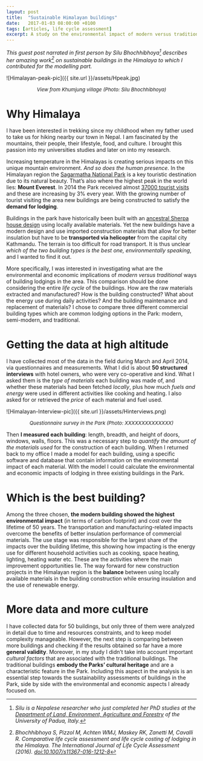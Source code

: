 ```yaml
---
layout: post
title:  "Sustainable Himalayan buildings"
date:   2017-01-03 08:00:00 +0100
tags: [articles, life cycle assessment]
excerpt: A study on the environmental impact of modern versus traditional construction methods
---
```


_This guest post narrated in first person by Silu Bhochhibhoya[^1] describes her amazing work[^2] on sustainable buildings in the Himalaya to which I contributed for the modelling part._

![Himalayan-peak-pic]({{ site.url }}/assets/Hpeak.jpg)
<center><i><font size="2">View from Khumjung village (Photo: Silu Bhochhibhoya)</font></i></center>

# Why Himalaya

I have been interested in trekking since my childhood when my father used to take us for hiking nearby our town in Nepal. I am fascinated by the mountains, their people, their lifestyle, food, and culture. I brought this passion into my universities studies and later on into my research.

Increasing temperature in the Himalayas is creating serious impacts on this unique mountain environment. _And so does the human presence._ In the Himalayan region the [Sagarmatha National Park](http://whc.unesco.org/en/list/120) is a key touristic destination due to its natural beauty. That’s also where the highest peak in the world lies: **Mount Everest**. In 2014 the Park received almost [37000 tourist visits](http://www.nepalmountainnews.com/cms/archives/79654) and these are increasing by 3% every year. With the growing number of tourist visiting the area new buildings are being constructed to satisfy the **demand for lodging**.

Buildings in the park have historically been built with an [ancestral Sherpa house design](http://unesdoc.unesco.org/images/0002/000299/029926eo.pdf) using locally available materials. Yet the new buildings have a modern design and use imported construction materials that allow for better insulation but have to be **transported via helicopter** from the capital city Kathmandu. The terrain is too difficult for road transport. It is thus unclear _which of the two building types is the best one, environmentally speaking_, and I wanted to find it out.

More specifically, I was interested in investigating what are the environmental and economic implications of _modern versus traditional_ ways of building lodgings in the area. This comparison should be done considering the entire _life cycle_ of the buildings. How are the raw materials extracted and manufactured? How is the building constructed? What about the energy use during daily activities? And the building maintenance and replacement of materials? I chose to compare three different commercial building types which are common lodging options in the Park: modern, semi-modern, and traditional.

# Getting the data at high altitude

I have collected most of the data in the field during March and April 2014, via questionnaires and measurements. What I did is about **50 structured interviews** with hotel owners, who were very co-operative and kind. What I asked them is the _type of materials_ each building was made of, and whether these materials had been fetched _locally_, plus how much _fuels and energy_ were used in different activities like cooking and heating. I also asked for or retrieved the _price_ of each material and fuel used.

![Himalayan-Interview-pic]({{ site.url }}/assets/Hinterviews.png)
<center><i><font size="2">Questionnaire survey in the Park (Photo: XXXXXXXXXXXXXX)</font></i></center>


Then **I measured each building**: length, breadth, and height of doors, windows, walls, floors. This was a necessary step to _quantify the amount of the materials used_ for the construction of each building.  When I returned back to my office I made a model for each building, using a specific software and database that contain information on the environmental impact of each material. With the model I could calculate the environmental and economic impacts of lodging in three existing buildings in the Park.

# Which is the best building?

Among the three chosen, **the modern building showed the highest environmental impact** (in terms of carbon footprint) and cost over the lifetime of 50 years. The transportation and manufacturing-related impacts overcome the benefits of better insulation performance of commercial materials. The use stage was responsible for the largest share of the impacts over the building lifetime, this showing how impacting is the energy use for different household activities such as cooking, space heating, lighting, heating water etc. These are the activities where the main improvement opportunities lie. The way forward for new construction projects in the Himalayan region is the **balance** between using locally available materials in the building construction while ensuring insulation and the use of renewable energy.

# More data and more culture

I have collected data for 50 buildings, but only three of them were analyzed in detail due to time and resources constraints, and to keep model complexity manageable. However, the next step is comparing between more buildings and checking if the results obtained so far have a more **general validity**. Moreover, in my study I didn’t take into account important _cultural factors_ that are associated with the traditional buildings. The traditional buildings **embody the Parks’ cultural heritage** and are a characteristic feature in the Park. Including this aspect in the analysis is an essential step towards the sustainability assessments of buildings in the Park, side by side with the environmental and economic aspects I already focused on.


[^1]: _Silu is a Nepalese researcher who just completed her PhD studies at the [Department of Land, Environment, Agriculture and Forestry](http://www.unipd.it/international-highlights/node/82) of the University of Padua, Italy._
[^2]: _Bhochhibhoya S, Pizzol M, Achten WMJ, Maskey RK, Zanetti M, Cavalli R. Comparative life cycle assessment and life cycle costing of lodging in the Himalaya. The International Journal of Life Cycle Assessment (2016). [doi:10.1007/s11367-016-1212-8](http://link.springer.com/article/10.1007/s11367-016-1212-8)_
